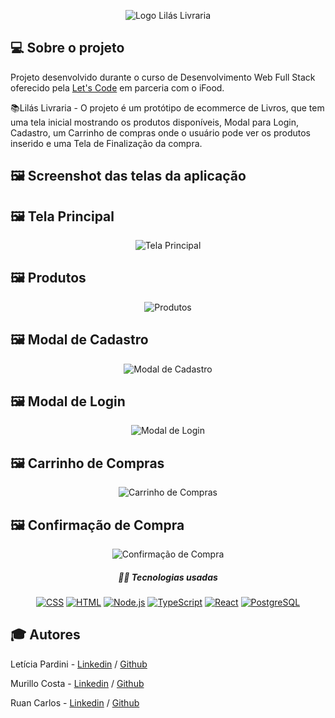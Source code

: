 <p align="center">
  <img src="https://user-images.githubusercontent.com/88854028/175692421-7e9c8073-59cf-426e-9717-d67c753e25bf.png" alt="Logo Lilás Livraria"> 
</p>


## 💻 Sobre o projeto

Projeto desenvolvido durante o curso de Desenvolvimento Web Full Stack oferecido pela [Let's Code](https://letscode.com.br/) em parceria com o iFood.

📚Lilás Livraria - O projeto é um protótipo de ecommerce de Livros, que tem uma tela inicial mostrando os produtos disponíveis, Modal para Login, Cadastro, um Carrinho de compras onde o usuário pode ver os produtos inserido e uma Tela de Finalização da compra.

## 🖼 Screenshot das telas da aplicação
## 🖼 Tela Principal

<p align="center">
  <img src="https://user-images.githubusercontent.com/88854028/175673869-464c5d49-1f1d-40ef-a413-fb6379ba5e23.png" alt="Tela Principal"> 
</p>

## 🖼 Produtos
<p align="center">
  <img src="https://user-images.githubusercontent.com/88854028/175677427-a7c1bf81-fb01-43f8-8114-e8dff3958373.png" alt="Produtos"> 
</p>

## 🖼 Modal de Cadastro
<p align="center">
  <img src="https://user-images.githubusercontent.com/88854028/175679897-3bec3f40-0451-4fd8-ab2b-5cc92ed64b42.png" alt="Modal de Cadastro"> 
</p>

## 🖼 Modal de Login
<p align="center">
  <img src="https://user-images.githubusercontent.com/88854028/175682406-e8ed0ead-ad69-457c-b0be-f7acb314db62.png" alt="Modal de Login"> 
</p>

## 🖼 Carrinho de Compras
<p align="center">
  <img src="https://user-images.githubusercontent.com/88854028/175684863-a16eda09-a3c9-4431-b784-d3451f941503.png" alt="Carrinho de Compras"> 
</p>

## 🖼 Confirmação de Compra
<p align="center">
  <img src="https://user-images.githubusercontent.com/88854028/175687102-3fa55f79-bb2e-40ca-9fc0-864752762cbd.png" alt="Confirmação de Compra"> 
</p>


<h5 align="center">👨‍💻 Tecnologias usadas</h5>

<p align="center">
    <a href="#"><img alt="CSS" src="https://img.shields.io/badge/CSS-1572B6.svg?logo=css3&logoColor=white"></a>
    <a href="#"><img alt="HTML" src="https://img.shields.io/badge/HTML-E34F26.svg?logo=html5&logoColor=white"></a>
    <a href="#"><img alt="Node.js" src="https://img.shields.io/badge/Node.js-43853D.svg?logo=node.js&logoColor=white"></a>
    <a href="#"><img alt="TypeScript" src="https://img.shields.io/badge/TypeScript-007ACC.svg?logo=typescript&logoColor=white"></a>
    <a href="#"><img alt="React" src="https://img.shields.io/badge/React-20232a.svg?logo=react&logoColor=%2361DAFB"></a>
    <a href="#"><img alt="PostgreSQL" src ="https://img.shields.io/badge/PostgreSQL-316192.svg?logo=postgresql&logoColor=white"></a>
</p>


## :mortar_board: Autores

Letícia Pardini - [Linkedin](https://www.linkedin.com/in/leticiapardinidev/) / [Github](https://github.com/leticiapardini) 

Murillo Costa - [Linkedin](https://www.linkedin.com/in/murillocosta/) / [Github](https://www.github.com/murillocosta/) 

Ruan Carlos - [Linkedin](https://www.linkedin.com/in/rucp/) / [Github](https://www.github.com/rucp/) 

